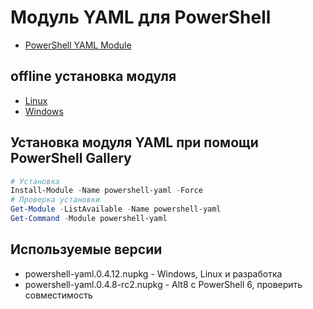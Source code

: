 # Модуль YAML для PowerShell

- [PowerShell YAML Module](https://www.powershellgallery.com/packages/powershell-yaml/)

## offline установка модуля

- [Linux](doc-install-ps-module-nix.md)
- [Windows](doc-install-ps-module-win.md)

## Установка модуля YAML при помощи PowerShell Gallery

```powershell
# Установка
Install-Module -Name powershell-yaml -Force
# Проверка установки
Get-Module -ListAvailable -Name powershell-yaml
Get-Command -Module powershell-yaml
```

## Используемые версии

- powershell-yaml.0.4.12.nupkg - Windows, Linux и разработка
- powershell-yaml.0.4.8-rc2.nupkg - Alt8 c PowerShell 6, проверить совместимость
